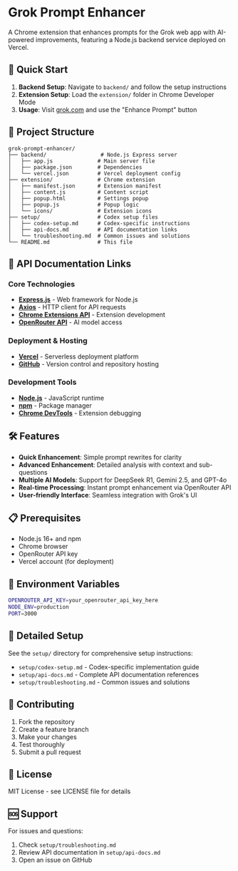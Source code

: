 # Grok Prompt Enhancer

A Chrome extension that enhances prompts for the Grok web app with AI-powered improvements, featuring a Node.js backend service deployed on Vercel.

## 🚀 Quick Start

1. **Backend Setup**: Navigate to `backend/` and follow the setup instructions
2. **Extension Setup**: Load the `extension/` folder in Chrome Developer Mode
3. **Usage**: Visit [grok.com](https://grok.com) and use the "Enhance Prompt" button

## 📁 Project Structure

```
grok-prompt-enhancer/
├── backend/                 # Node.js Express server
│   ├── app.js              # Main server file
│   ├── package.json        # Dependencies
│   └── vercel.json         # Vercel deployment config
├── extension/              # Chrome extension
│   ├── manifest.json       # Extension manifest
│   ├── content.js          # Content script
│   ├── popup.html          # Settings popup
│   ├── popup.js            # Popup logic
│   └── icons/              # Extension icons
├── setup/                  # Codex setup files
│   ├── codex-setup.md      # Codex-specific instructions
│   ├── api-docs.md         # API documentation links
│   └── troubleshooting.md  # Common issues and solutions
└── README.md               # This file
```

## 🔧 API Documentation Links

### Core Technologies
- **[Express.js](https://expressjs.com/en/4x/api.html)** - Web framework for Node.js
- **[Axios](https://axios-http.com/docs/intro)** - HTTP client for API requests
- **[Chrome Extensions API](https://developer.chrome.com/docs/extensions/reference/)** - Extension development
- **[OpenRouter API](https://openrouter.ai/docs)** - AI model access

### Deployment & Hosting
- **[Vercel](https://vercel.com/docs)** - Serverless deployment platform
- **[GitHub](https://docs.github.com/en)** - Version control and repository hosting

### Development Tools
- **[Node.js](https://nodejs.org/api/)** - JavaScript runtime
- **[npm](https://docs.npmjs.com/)** - Package manager
- **[Chrome DevTools](https://developer.chrome.com/docs/devtools/)** - Extension debugging

## 🛠️ Features

- **Quick Enhancement**: Simple prompt rewrites for clarity
- **Advanced Enhancement**: Detailed analysis with context and sub-questions
- **Multiple AI Models**: Support for DeepSeek R1, Gemini 2.5, and GPT-4o
- **Real-time Processing**: Instant prompt enhancement via OpenRouter API
- **User-friendly Interface**: Seamless integration with Grok's UI

## 📋 Prerequisites

- Node.js 16+ and npm
- Chrome browser
- OpenRouter API key
- Vercel account (for deployment)

## 🔐 Environment Variables

```bash
OPENROUTER_API_KEY=your_openrouter_api_key_here
NODE_ENV=production
PORT=3000
```

## 📖 Detailed Setup

See the `setup/` directory for comprehensive setup instructions:
- `setup/codex-setup.md` - Codex-specific implementation guide
- `setup/api-docs.md` - Complete API documentation references
- `setup/troubleshooting.md` - Common issues and solutions

## 🤝 Contributing

1. Fork the repository
2. Create a feature branch
3. Make your changes
4. Test thoroughly
5. Submit a pull request

## 📄 License

MIT License - see LICENSE file for details

## 🆘 Support

For issues and questions:
1. Check `setup/troubleshooting.md`
2. Review API documentation in `setup/api-docs.md`
3. Open an issue on GitHub 